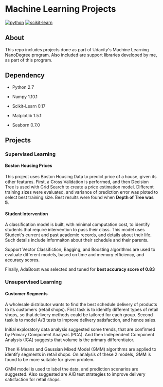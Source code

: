 Machine Learning Projects
=========================

[![python](https://camo.githubusercontent.com/352488c0cbba0e8f6da11ae0761444dd0c93489c/68747470733a2f2f696d672e736869656c64732e696f2f62616467652f707974686f6e2d322e372d626c75652e737667)](https://www.python.org/download/releases/2.7/)
[![scikit-learn](https://camo.githubusercontent.com/9f0ed32d05350afa18a801573e4da7f4a240e181/68747470733a2f2f62616467652e667572792e696f2f70792f7363696b69742d6c6561726e2e737667)](https://badge.fury.io/py/scikit-learn)

About
-----

This repo includes projects done as part of Udacity's Machine Learning
NanoDegree program. Also included are support libraries developed by me, as part
of this program.

Dependency
----------

-   Python 2.7

-   Numpy 1.10.1

-   Scikit-Learn 0.17

-   Matplotlib 1.5.1

-   Seaborn 0.7.0

Projects
--------

### Supervised Learning


#### Boston Housing Prices
This project uses Boston Housing Data to predict price of a house, given its other features. First, a Cross Validation is performed, and then Decision Tree is used with Grid Search to create a price estimation model. Different training sizes were evaluated, and variance of prediction error was ploted to select best training size. Best results were found when **Depth of Tree was 5**.

#### Student Intervention

A classification model is built, with minimal computation cost, to identify students that require intervention to pass their class. This model uses Student's current and past academic records, and details about their life. Such details include informaiton about their schedule and their parents.

Support Vector Classifiction, Bagging, and Boosting algorithms are used to evaluate different models, based on time and memory efficiency, and accuracy scores.

Finally, AdaBoost was selected and tuned for **best accuracy score of 0.83**

### Unsupervised Learning
#### Customer Segments
A wholesale distributor wants to find the best schedule delivery of products to
its customers (retail shops). First task is to idenitfy different types of
retail shops, so that delivery methods could be tailored for each group. Second
task is to model A/B tests to improve delivery satisfaction, and hence sales. 

Initial exploratory data analysis suggested some trends, that are confirmed by
Primary Component Analysis (PCA). And then Independent Component Analysis (ICA)
suggests that volume is the primary differentiator.

Then K-Means and Gaussian Mixed Model (GMM) algorithms are applied to identify
segments in retail shops. On analysis of these 2 models, GMM is found to be more
suitable for given problem.

GMM model is used to label the data, and prediction scenarios are suggested.
Also suggested are A/B test strategies to improve delivery satisfaction for
retail shops.
